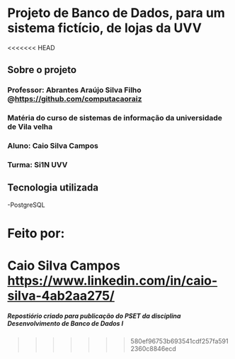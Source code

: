 # Projeto de Banco de Dados, para um sistema fictício, de lojas da UVV 

<<<<<<< HEAD
## Sobre o projeto
### Professor: Abrantes Araújo Silva Filho @https://github.com/computacaoraiz
### Matéria do curso de sistemas de informação da universidade de Vila velha
### Aluno: Caio Silva Campos 
### Turma: Si1N UVV

## Tecnologia utilizada
  -PostgreSQL

# Feito por:
 Caio Silva Campos
 https://www.linkedin.com/in/caio-silva-4ab2aa275/
=======
##### Repostiório criado para publicação do PSET da disciplina Desenvolvimento de Banco de Dados I
>>>>>>> 580ef96753b693541cdf257fa5912360c8846ecd
